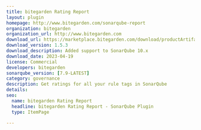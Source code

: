 ```yaml
---
title: bitegarden Rating Report
layout: plugin
homepage: http://www.bitegarden.com/sonarqube-report
organization: bitegarden
organization_url: http://www.bitegarden.com
download_url: https://marketplace.bitegarden.com/download/productArtifact?productName=bitegarden-sonarqube-rating-report&productVersion=1.5.3&productFileExt=jar&customerEmail=sonarplugins@gmail.com&customerName=sonarqube&customerSurnames=marketplace&customerCompany=bitegarden
download_version: 1.5.3
download_description: Added support to SonarQube 10.x
download_date: 2023-04-19
license: Commercial
developers: bitegarden
sonarqube_version: [7.9-LATEST]
category: governance
description: Get ratings for all your rule tags in SonarQube
details: 
seo:
  name: bitegarden Rating Report
  headline: bitegarden Rating Report - SonarQube Plugin
  type: ItemPage

---
```

